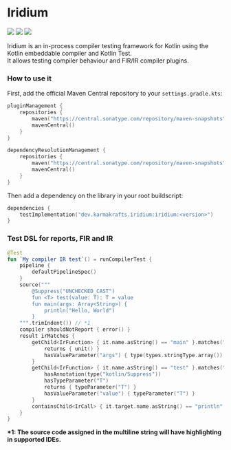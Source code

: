 # Iridium

[![](https://git.karmakrafts.dev/kk/iridium/badges/master/pipeline.svg)](https://git.karmakrafts.dev/kk/iridium/-/pipelines)
[![](https://img.shields.io/maven-metadata/v?metadataUrl=https%3A%2F%2Frepo.maven.apache.org%2Fmaven2%2Fdev%2Fkarmakrafts%2Firidium%2Firidium%2Fmaven-metadata.xml
)](https://git.karmakrafts.dev/kk/iridium/-/packages)
[![](https://img.shields.io/maven-metadata/v?metadataUrl=https%3A%2F%2Fcentral.sonatype.com%2Frepository%2Fmaven-snapshots%2Fdev%2Fkarmakrafts%2Firidium%2Firidium%2Fmaven-metadata.xml
)](https://git.karmakrafts.dev/kk/iridium/-/packages)

Iridium is an in-process compiler testing framework for Kotlin using the Kotlin embeddable compiler and Kotlin Test.  
It allows testing compiler behaviour and FIR/IR compiler plugins.

### How to use it

First, add the official Maven Central repository to your `settings.gradle.kts`:

```kotlin
pluginManagement {
    repositories {
        maven("https://central.sonatype.com/repository/maven-snapshots")
        mavenCentral()
    }
}

dependencyResolutionManagement {
    repositories {
        maven("https://central.sonatype.com/repository/maven-snapshots")
        mavenCentral()
    }
}
```

Then add a dependency on the library in your root buildscript:

```kotlin
dependencies {
    testImplementation("dev.karmakrafts.iridium:iridium:<version>")
}
```

### Test DSL for reports, FIR and IR

```kotlin
@Test
fun `My compiler IR test`() = runCompilerTest {
    pipeline {
        defaultPipelineSpec()
    }
    source("""
        @Suppress("UNCHECKED_CAST")
        fun <T> test(value: T): T = value
        fun main(args: Array<String>) {
            println("Hello, World")
        }
    """.trimIndent()) // *1
    compiler shouldNotReport { error() }
    result irMatches {
        getChild<IrFunction> { it.name.asString() == "main" }.matches("main") {
            returns { unit() }
            hasValueParameter("args") { type(types.stringType.array()) }
        }
        getChild<IrFunction> { it.name.asString() == "test" }.matches("test") {
            hasAnnotation(type("kotlin/Suppress"))
            hasTypeParameter("T")
            returns { typeParameter("T") }
            hasValueParameter("value") { typeParameter("T") }
        }
        containsChild<IrCall> { it.target.name.asString() == "println" }
    }
}
```
**\*1: The source code assigned in the multiline string will have highlighting in supported IDEs.**